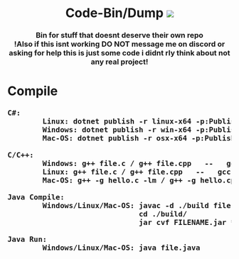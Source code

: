 <div align="center">
  <h1>Code-Bin/Dump</h>
  <img src="https://komarev.com/ghpvc/?username=1890&label=views&style=flat-square"><br>
  <h3>Bin for stuff that doesnt deserve their own repo<br>
  !Also if this isnt working DO NOT message me on discord or asking for help this is just some code i didnt rly think about not any real project!
</div>
    
<div> <!-- align="center" -->
  <h1>Compile</h>
  <h3><pre>C#:
        Linux: dotnet publish -r linux-x64 -p:PublishSingleFile=true --self-contained false
        Windows: dotnet publish -r win-x64 -p:PublishSingleFile=true --self-contained false
        Mac-OS: dotnet publish -r osx-x64 -p:PublishSingleFile=true --self-contained false
  <br>C/C++:
        Windows: g++ file.c / g++ file.cpp   --   gcc file.c / gcc file.cpp
        Linux: g++ file.c / g++ file.cpp   --   gcc file.c / gcc file.cpp
        Mac-OS: g++ -g hello.c -lm / g++ -g hello.cpp -lm   --   gcc -g hello.c -lm / gcc -g hello.cpp -lm
  <br>Java Compile:
        Windows/Linux/Mac-OS: javac -d ./build file.java
                              cd ./build/
                              jar cvf FILENAME.jar *
  <br>Java Run:  
        Windows/Linux/Mac-OS: java file.java
  </pre>

